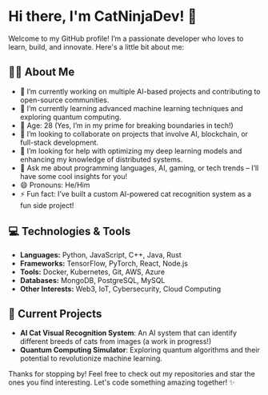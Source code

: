 # Hi there, I'm CatNinjaDev! 👋

Welcome to my GitHub profile! I’m a passionate developer who loves to learn, build, and innovate. Here's a little bit about me:

## 👨‍💻 About Me

- 🔭 I’m currently working on multiple AI-based projects and contributing to open-source communities.
- 🌱 I’m currently learning advanced machine learning techniques and exploring quantum computing.
- 🧠 Age: 28 (Yes, I’m in my prime for breaking boundaries in tech!)
- 👯 I’m looking to collaborate on projects that involve AI, blockchain, or full-stack development.
- 🤔 I’m looking for help with optimizing my deep learning models and enhancing my knowledge of distributed systems.
- 💬 Ask me about programming languages, AI, gaming, or tech trends – I’ll have some cool insights for you!
- 😄 Pronouns: He/Him
- ⚡ Fun fact: I’ve built a custom AI-powered cat recognition system as a fun side project!

## 💻 Technologies & Tools

- **Languages:** Python, JavaScript, C++, Java, Rust
- **Frameworks:** TensorFlow, PyTorch, React, Node.js
- **Tools:** Docker, Kubernetes, Git, AWS, Azure
- **Databases:** MongoDB, PostgreSQL, MySQL
- **Other Interests:** Web3, IoT, Cybersecurity, Cloud Computing

## 🚀 Current Projects

- **AI Cat Visual Recognition System**: An AI system that can identify different breeds of cats from images (a work in progress!)
- **Quantum Computing Simulator**: Exploring quantum algorithms and their potential to revolutionize machine learning.

Thanks for stopping by! Feel free to check out my repositories and star the ones you find interesting. Let's code something amazing together! ✨

